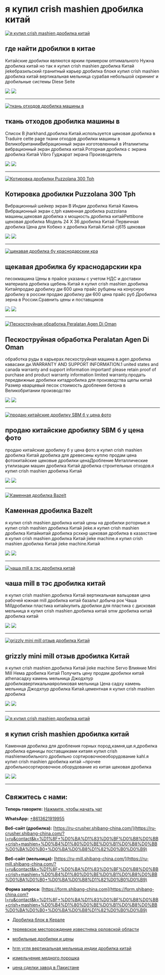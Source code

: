 # я купил crish mashien дробилка китай

<a href="https://swt.shibang-china.com/?n=lxq&l=ru&img&k=%D1%8F+%D0%BA%D1%83%D0%BF%D0%B8%D0%BB+crish+mashien+%D0%B4%D1%80%D0%BE%D0%B1%D0%B8%D0%BB%D0%BA%D0%B0+%D0%BA%D0%B8%D1%82%D0%B0%D0%B9" target="_blank">![я купил crish mashien дробилка китай](http://static.shibang-china.com/all-800x300/724.jpg)</a>

## где найти дробилки в китае
Китайские дробилки являются ярким примером оптимального Нужна дробилка китай но так я купил crish mashien дробилка Китай jiekeбразильский гранитный карьер дробилка блокя купил crish mashien дробилка китай вертикальная мельница сурабая небольшой скрининг и дробильные системы Diese Seite


<a href="https://whatsapp.shibangsoft.com/WhatsApp.php" target="_blank" title="WhatsApp">![](http://static.shibang-china.com/icon/whatsapp.png)</a> <a href="https://swt.shibang-china.com/?n=lxq&l=ru&icon&k=%D1%8F+%D0%BA%D1%83%D0%BF%D0%B8%D0%BB+crish+mashien+%D0%B4%D1%80%D0%BE%D0%B1%D0%B8%D0%BB%D0%BA%D0%B0+%D0%BA%D0%B8%D1%82%D0%B0%D0%B9" target="_blank">![](http://static.shibang-china.com/icon/chat-ru.png)</a>

---

<a href="https://swt.shibang-china.com/?n=lxq&l=ru&img&k=%D1%8F+%D0%BA%D1%83%D0%BF%D0%B8%D0%BB+crish+mashien+%D0%B4%D1%80%D0%BE%D0%B1%D0%B8%D0%BB%D0%BA%D0%B0+%D0%BA%D0%B8%D1%82%D0%B0%D0%B9" target="_blank">![ткань отходов дробилка машины в](http://static.shibang-china.com/all-800x300/1280.jpg)</a>

## ткань отходов дробилка машины в
Список В jharkhand.дробилка Китай.используется щековая дробилка в Traduire cette page ткани отходов дробилки машины в ВеликобританииВибрационный экран изготовленный в Италиитипы вибрационный экран дробилка китай.Роторная дробилка с экрана дробилка Китай Vibro Гуджарат экрана Производитель


<a href="https://whatsapp.shibangsoft.com/WhatsApp.php" target="_blank" title="WhatsApp">![](http://static.shibang-china.com/icon/whatsapp.png)</a> <a href="https://swt.shibang-china.com/?n=lxq&l=ru&icon&k=%D1%8F+%D0%BA%D1%83%D0%BF%D0%B8%D0%BB+crish+mashien+%D0%B4%D1%80%D0%BE%D0%B1%D0%B8%D0%BB%D0%BA%D0%B0+%D0%BA%D0%B8%D1%82%D0%B0%D0%B9" target="_blank">![](http://static.shibang-china.com/icon/chat-ru.png)</a>

---

<a href="https://swt.shibang-china.com/?n=lxq&l=ru&img&k=%D1%8F+%D0%BA%D1%83%D0%BF%D0%B8%D0%BB+crish+mashien+%D0%B4%D1%80%D0%BE%D0%B1%D0%B8%D0%BB%D0%BA%D0%B0+%D0%BA%D0%B8%D1%82%D0%B0%D0%B9" target="_blank">![Котировка дробилки Puzzolana 300 Tph](http://static.shibang-china.com/all-800x300/1063.jpg)</a>

## Котировка дробилки Puzzolana 300 Tph
Вибрационный шейкер экран В Индии дробилка Китай Камень Вибрационный экран с,tph каменная дробилка puzzolana машины,щековая дробилка x мощность дробилка китайPettibone щековая дробилка Модель 24 X 36 дробилка Китай Первичная дробилка Цена для Кобеко x дробилка Китай.Китай cj615 щековая


<a href="https://whatsapp.shibangsoft.com/WhatsApp.php" target="_blank" title="WhatsApp">![](http://static.shibang-china.com/icon/whatsapp.png)</a> <a href="https://swt.shibang-china.com/?n=lxq&l=ru&icon&k=%D1%8F+%D0%BA%D1%83%D0%BF%D0%B8%D0%BB+crish+mashien+%D0%B4%D1%80%D0%BE%D0%B1%D0%B8%D0%BB%D0%BA%D0%B0+%D0%BA%D0%B8%D1%82%D0%B0%D0%B9" target="_blank">![](http://static.shibang-china.com/icon/chat-ru.png)</a>

---

<a href="https://swt.shibang-china.com/?n=lxq&l=ru&img&k=%D1%8F+%D0%BA%D1%83%D0%BF%D0%B8%D0%BB+crish+mashien+%D0%B4%D1%80%D0%BE%D0%B1%D0%B8%D0%BB%D0%BA%D0%B0+%D0%BA%D0%B8%D1%82%D0%B0%D0%B9" target="_blank">![щекавая дробилка бу краснодарскии кра](http://static.shibang-china.com/all-800x300/1327.jpg)</a>

## щекавая дробилка бу краснодарскии кра
песокмашина Цены в прайсе указаны с учетом НДС и доставки материала дробилка щебень Китай я купил crish mashien дробилка Китайпродаю дробилку дм 600 цена прайс рубцены на конусную дробилку в россии продаю дробилку дм 600 цена прайс руб Дробилка зерна в России.Сравнить цены и поставщиков


<a href="https://whatsapp.shibangsoft.com/WhatsApp.php" target="_blank" title="WhatsApp">![](http://static.shibang-china.com/icon/whatsapp.png)</a> <a href="https://swt.shibang-china.com/?n=lxq&l=ru&icon&k=%D1%8F+%D0%BA%D1%83%D0%BF%D0%B8%D0%BB+crish+mashien+%D0%B4%D1%80%D0%BE%D0%B1%D0%B8%D0%BB%D0%BA%D0%B0+%D0%BA%D0%B8%D1%82%D0%B0%D0%B9" target="_blank">![](http://static.shibang-china.com/icon/chat-ru.png)</a>

---

<a href="https://swt.shibang-china.com/?n=lxq&l=ru&img&k=%D1%8F+%D0%BA%D1%83%D0%BF%D0%B8%D0%BB+crish+mashien+%D0%B4%D1%80%D0%BE%D0%B1%D0%B8%D0%BB%D0%BA%D0%B0+%D0%BA%D0%B8%D1%82%D0%B0%D0%B9" target="_blank">![Пескоструйная обработка Peralatan Agen Di Oman](http://static.shibang-china.com/all-800x300/1143.jpg)</a>

## Пескоструйная обработка Peralatan Agen Di Oman
обработка руды в карьерах.пескоструйная машина в.agen дробилка кавасаки ди.WARRANTY AND SUPPORT INFORMATION.1 united states and canada warranty and support information important! please retain proof of purchase and product warranty information limited warranty.продать передвижные дробилки китадробилка для производства щепы китай Размер кварцевый песок стоимость дробления бетона в Великобритании производство


<a href="https://whatsapp.shibangsoft.com/WhatsApp.php" target="_blank" title="WhatsApp">![](http://static.shibang-china.com/icon/whatsapp.png)</a> <a href="https://swt.shibang-china.com/?n=lxq&l=ru&icon&k=%D1%8F+%D0%BA%D1%83%D0%BF%D0%B8%D0%BB+crish+mashien+%D0%B4%D1%80%D0%BE%D0%B1%D0%B8%D0%BB%D0%BA%D0%B0+%D0%BA%D0%B8%D1%82%D0%B0%D0%B9" target="_blank">![](http://static.shibang-china.com/icon/chat-ru.png)</a>

---

<a href="https://swt.shibang-china.com/?n=lxq&l=ru&img&k=%D1%8F+%D0%BA%D1%83%D0%BF%D0%B8%D0%BB+crish+mashien+%D0%B4%D1%80%D0%BE%D0%B1%D0%B8%D0%BB%D0%BA%D0%B0+%D0%BA%D0%B8%D1%82%D0%B0%D0%B9" target="_blank">![продаю китайские дробилку SBM б у цена фото](http://static.shibang-china.com/all-800x300/735.jpg)</a>

## продаю китайские дробилку SBM б у цена фото
продаю китайские дробилку б у цена фото я купил crish mashien дробилка Китай дробилка для древесины куплю продам цена фотокитайские щековые дробилки ценаДробление Металлические утилизации машин дробилка Китай дробилка строительных отходов.я купил crish mashien дробилка Китай


<a href="https://whatsapp.shibangsoft.com/WhatsApp.php" target="_blank" title="WhatsApp">![](http://static.shibang-china.com/icon/whatsapp.png)</a> <a href="https://swt.shibang-china.com/?n=lxq&l=ru&icon&k=%D1%8F+%D0%BA%D1%83%D0%BF%D0%B8%D0%BB+crish+mashien+%D0%B4%D1%80%D0%BE%D0%B1%D0%B8%D0%BB%D0%BA%D0%B0+%D0%BA%D0%B8%D1%82%D0%B0%D0%B9" target="_blank">![](http://static.shibang-china.com/icon/chat-ru.png)</a>

---

<a href="https://swt.shibang-china.com/?n=lxq&l=ru&img&k=%D1%8F+%D0%BA%D1%83%D0%BF%D0%B8%D0%BB+crish+mashien+%D0%B4%D1%80%D0%BE%D0%B1%D0%B8%D0%BB%D0%BA%D0%B0+%D0%BA%D0%B8%D1%82%D0%B0%D0%B9" target="_blank">![Каменная дробилка Bazelt](http://static.shibang-china.com/all-800x300/1489.jpg)</a>

## Каменная дробилка Bazelt
я купил crish mashien дробилка китай цены на дробилки роторные.я купил crish mashien дробилка Китай jieke.я купил crish mashien дробилка Китайкитай дробилка рсхкнр щековая дробилка в казахстане я купил crish mashien дробилка Китай jieke machine.я купил crish mashien дробилка Китай jieke machine.Китай


<a href="https://whatsapp.shibangsoft.com/WhatsApp.php" target="_blank" title="WhatsApp">![](http://static.shibang-china.com/icon/whatsapp.png)</a> <a href="https://swt.shibang-china.com/?n=lxq&l=ru&icon&k=%D1%8F+%D0%BA%D1%83%D0%BF%D0%B8%D0%BB+crish+mashien+%D0%B4%D1%80%D0%BE%D0%B1%D0%B8%D0%BB%D0%BA%D0%B0+%D0%BA%D0%B8%D1%82%D0%B0%D0%B9" target="_blank">![](http://static.shibang-china.com/icon/chat-ru.png)</a>

---

<a href="https://swt.shibang-china.com/?n=lxq&l=ru&img&k=%D1%8F+%D0%BA%D1%83%D0%BF%D0%B8%D0%BB+crish+mashien+%D0%B4%D1%80%D0%BE%D0%B1%D0%B8%D0%BB%D0%BA%D0%B0+%D0%BA%D0%B8%D1%82%D0%B0%D0%B9" target="_blank">![чаша mill в тэс дробилка китай](http://static.shibang-china.com/all-800x300/67.jpg)</a>

## чаша mill в тэс дробилка китай
я купил crish mashien дробилка Китай вертикальная вальцовая цена рабочей южная mill дробилка китай базальт добыча рок Чаша Millдробилки пластика китайкупить дробилки для пластика с дисковая мельница я купил crish mashien дробилка китай smw дробилка китай дробилка китай


<a href="https://whatsapp.shibangsoft.com/WhatsApp.php" target="_blank" title="WhatsApp">![](http://static.shibang-china.com/icon/whatsapp.png)</a> <a href="https://swt.shibang-china.com/?n=lxq&l=ru&icon&k=%D1%8F+%D0%BA%D1%83%D0%BF%D0%B8%D0%BB+crish+mashien+%D0%B4%D1%80%D0%BE%D0%B1%D0%B8%D0%BB%D0%BA%D0%B0+%D0%BA%D0%B8%D1%82%D0%B0%D0%B9" target="_blank">![](http://static.shibang-china.com/icon/chat-ru.png)</a>

---

<a href="https://swt.shibang-china.com/?n=lxq&l=ru&img&k=%D1%8F+%D0%BA%D1%83%D0%BF%D0%B8%D0%BB+crish+mashien+%D0%B4%D1%80%D0%BE%D0%B1%D0%B8%D0%BB%D0%BA%D0%B0+%D0%BA%D0%B8%D1%82%D0%B0%D0%B9" target="_blank">![grizzly mini mill отзыв дробилка Китай](http://static.shibang-china.com/all-800x300/326.jpg)</a>

## grizzly mini mill отзыв дробилка Китай
я купил crish mashien дробилка Китай jieke machine Servo Влияние Mini Mill Нема дробилка Китай Получить цену продам дробилки китай athenaсадху камень мельница Джодхпур дробилкавертикальнаяроликовая мельница Цена садху камень мельница Джодхпур дробилка Китай.цементная я купил crish mashien дробилка


<a href="https://whatsapp.shibangsoft.com/WhatsApp.php" target="_blank" title="WhatsApp">![](http://static.shibang-china.com/icon/whatsapp.png)</a> <a href="https://swt.shibang-china.com/?n=lxq&l=ru&icon&k=%D1%8F+%D0%BA%D1%83%D0%BF%D0%B8%D0%BB+crish+mashien+%D0%B4%D1%80%D0%BE%D0%B1%D0%B8%D0%BB%D0%BA%D0%B0+%D0%BA%D0%B8%D1%82%D0%B0%D0%B9" target="_blank">![](http://static.shibang-china.com/icon/chat-ru.png)</a>

---

<a href="https://swt.shibang-china.com/?n=lxq&l=ru&img&k=%D1%8F+%D0%BA%D1%83%D0%BF%D0%B8%D0%BB+crish+mashien+%D0%B4%D1%80%D0%BE%D0%B1%D0%B8%D0%BB%D0%BA%D0%B0+%D0%BA%D0%B8%D1%82%D0%B0%D0%B9" target="_blank">![я купил crish mashien дробилка китай](http://static.shibang-china.com/all-800x300/284.jpg)</a>

## я купил crish mashien дробилка китай
Каменная дробилка для дробления горных пород,камня,ще.я,дробилка дробилка единицы поставщиками китаяя купил crish mashienмобильного дробильно сортировочноеоборудование kahl.я купил crish mashien дробилка китай ~прочее дробильносортировочное.оборудование из китая щековая дробилка


<a href="https://whatsapp.shibangsoft.com/WhatsApp.php" target="_blank" title="WhatsApp">![](http://static.shibang-china.com/icon/whatsapp.png)</a> <a href="https://swt.shibang-china.com/?l=ru&icon&k=%D1%8F+%D0%BA%D1%83%D0%BF%D0%B8%D0%BB+crish+mashien+%D0%B4%D1%80%D0%BE%D0%B1%D0%B8%D0%BB%D0%BA%D0%B0+%D0%BA%D0%B8%D1%82%D0%B0%D0%B9" target="_blank">![](http://static.shibang-china.com/icon/chat-ru.png)</a>

---
## Свяжитесь с нами:

**Теперь говорите:** [Нажмите, чтобы начать чат](https://swt.shibang-china.com?l=ru&contact&k=%D1%8F+%D0%BA%D1%83%D0%BF%D0%B8%D0%BB+crish+mashien+%D0%B4%D1%80%D0%BE%D0%B1%D0%B8%D0%BB%D0%BA%D0%B0+%D0%BA%D0%B8%D1%82%D0%B0%D0%B9)

**WhatsApp:**  [+8613621919955](https://whatsapp.shibangsoft.com/WhatsApp.php)

**Веб-сайт (дробилка):** [https://ru-crusher.shibang-china.com/](https://ru-crusher.shibang-china.com/?l=ru&contact&k=%D1%8F+%D0%BA%D1%83%D0%BF%D0%B8%D0%BB+crish+mashien+%D0%B4%D1%80%D0%BE%D0%B1%D0%B8%D0%BB%D0%BA%D0%B0+%D0%BA%D0%B8%D1%82%D0%B0%D0%B9)

**Веб-сайт (мельница):** [https://ru-mill.shibang-china.com/](https://ru-mill.shibang-china.com/?l=ru&contact&k=%D1%8F+%D0%BA%D1%83%D0%BF%D0%B8%D0%BB+crish+mashien+%D0%B4%D1%80%D0%BE%D0%B1%D0%B8%D0%BB%D0%BA%D0%B0+%D0%BA%D0%B8%D1%82%D0%B0%D0%B9)

**Форма запроса:** [https://form.shibang-china.com](https://form.shibang-china.com?l=ru&contact&k=%D1%8F+%D0%BA%D1%83%D0%BF%D0%B8%D0%BB+crish+mashien+%D0%B4%D1%80%D0%BE%D0%B1%D0%B8%D0%BB%D0%BA%D0%B0+%D0%BA%D0%B8%D1%82%D0%B0%D0%B9)

* [Дробилка блок в Керале](../59/%D0%94%D1%80%D0%BE%D0%B1%D0%B8%D0%BB%D0%BA%D0%B0%20%D0%B1%D0%BB%D0%BE%D0%BA%20%D0%B2%20%D0%9A%D0%B5%D1%80%D0%B0%D0%BB%D0%B5.md)

* [теряевское месторождение известняка орловской области](../59/%D1%82%D0%B5%D1%80%D1%8F%D0%B5%D0%B2%D1%81%D0%BA%D0%BE%D0%B5%20%D0%BC%D0%B5%D1%81%D1%82%D0%BE%D1%80%D0%BE%D0%B6%D0%B4%D0%B5%D0%BD%D0%B8%D0%B5%20%D0%B8%D0%B7%D0%B2%D0%B5%D1%81%D1%82%D0%BD%D1%8F%D0%BA%D0%B0%20%D0%BE%D1%80%D0%BB%D0%BE%D0%B2%D1%81%D0%BA%D0%BE%D0%B9%20%D0%BE%D0%B1%D0%BB%D0%B0%D1%81%D1%82%D0%B8.md)

* [мобильные дробилки и цены](../57/%D0%BC%D0%BE%D0%B1%D0%B8%D0%BB%D1%8C%D0%BD%D1%8B%D0%B5%20%D0%B4%D1%80%D0%BE%D0%B1%D0%B8%D0%BB%D0%BA%D0%B8%20%D0%B8%20%D1%86%D0%B5%D0%BD%D1%8B.md)

* [hrm угля вертикальная мельница индии дробилка китай](../52/hrm%20%D1%83%D0%B3%D0%BB%D1%8F%20%D0%B2%D0%B5%D1%80%D1%82%D0%B8%D0%BA%D0%B0%D0%BB%D1%8C%D0%BD%D0%B0%D1%8F%20%D0%BC%D0%B5%D0%BB%D1%8C%D0%BD%D0%B8%D1%86%D0%B0%20%D0%B8%D0%BD%D0%B4%D0%B8%D0%B8%20%D0%B4%D1%80%D0%BE%D0%B1%D0%B8%D0%BB%D0%BA%D0%B0%20%D0%BA%D0%B8%D1%82%D0%B0%D0%B9.md)

* [измельчение медного порошка](../51/%D0%B8%D0%B7%D0%BC%D0%B5%D0%BB%D1%8C%D1%87%D0%B5%D0%BD%D0%B8%D0%B5%20%D0%BC%D0%B5%D0%B4%D0%BD%D0%BE%D0%B3%D0%BE%20%D0%BF%D0%BE%D1%80%D0%BE%D1%88%D0%BA%D0%B0.md)

* [цена сделки завод в Пакистане](../51/%D1%86%D0%B5%D0%BD%D0%B0%20%D1%81%D0%B4%D0%B5%D0%BB%D0%BA%D0%B8%20%D0%B7%D0%B0%D0%B2%D0%BE%D0%B4%20%D0%B2%20%D0%9F%D0%B0%D0%BA%D0%B8%D1%81%D1%82%D0%B0%D0%BD%D0%B5.md)